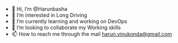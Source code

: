 - 👋 Hi, I’m @Harunbasha
- 👀 I’m interested in Long Driving
- 🌱 I’m currently learning and working on DevOps
- 💞️ I’m looking to collaborate my Working skills
- 📫 How to reach me through the mail harun.vinukonda@gmail.com

<!---
Harunbasha/Harunbasha is a ✨ special ✨ repository because its `README.md` (this file) appears on your GitHub profile.
You can click the Preview link to take a look at your changes.
--->
